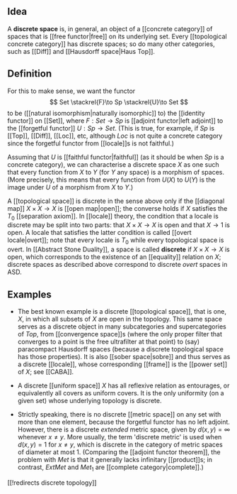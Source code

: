 ## Idea

A __discrete space__ is, in general, an object of a [[concrete category]] of spaces that is [[free functor|free]] on its underlying set.  Every [[topological concrete category]] has discrete spaces; so do many other categories, such as [[Diff]] and [[Hausdorff space|Haus Top]].


## Definition

For this to make sense, we want the functor
$$ Set \stackrel{F}\to Sp \stackrel{U}\to Set $$
to be ([[natural isomorphism|naturally isomorphic]] to) the [[identity functor]] on [[Set]], where $F: Set \to Sp$ is [[adjoint functor|left adjoint]] to the [[forgetful functor]] $U: Sp \to Set$.  (This is true, for example, if $Sp$ is [[Top]], [[Diff]], [[Loc]], etc, although $Loc$ is not quite a concrete category since the forgetful functor from [[locale]]s is not faithful.)

Assuming that $U$ is [[faithful functor|faithful]] (as it should be when $Sp$ is a concrete category), we can characterise a discrete space $X$ as one such that every function from $X$ to $Y$ (for $Y$ any space) is a morphism of spaces.  (More precisely, this means that every function from $U(X)$ to $U(Y)$ is the image under $U$ of a morphism from $X$ to $Y$.)

A [[topological space]] is discrete in the sense above only if the [[diagonal map]] $X \times X \to X$ is [[open map|open]]; the converse holds if $X$ satisfies the $T_0$ [[separation axiom]].  In [[locale]] theory, the condition that a locale is discrete may be split into two parts: that $X \times X \to X$ is open and that $X \to 1$ is open.  A locale that satisfies the latter condition is called [[overt locale|overt]]; note that every locale is $T_0$ while every topological space is overt.  In [[Abstract Stone Duality]], a space is called __discrete__ if $X \times X \to X$ is open, which corresponds to the existence of an [[equality]] relation on $X$; discrete spaces as described above correspond to discrete *overt* spaces in ASD.


## Examples

*  The best known example is a discrete [[topological space]], that is one, $X$, in which all subsets of $X$ are open in the topology.  This same space serves as a discrete object in many subcategories and supercategories of $Top$, from [[convergence space]]s (where the only proper filter that converges to a point is the free ultrafilter at that point) to (say) paracompact Hausdorff spaces (because a discrete topological space has those properties).  It is also [[sober space|sobre]] and thus serves as a discrete [[locale]], whose corresponding [[frame]] is the [[power set]] of $X$; see [[CABA]].

*  A discrete [[uniform space]] $X$ has all reflexive relation as entourages, or equivalently all covers as uniform covers.  It is the only uniformity (on a given set) whose underlying topology is discrete.

*  Strictly speaking, there is no discrete [[metric space]] on any set with more than one element, because the forgetful functor has no left adjoint.  However, there is a discrete *extended* metric space, given by $d(x,y) = \infty$ whenever $x \ne y$.  More usually, the term 'discrete metric' is used when $d(x,y) = 1$ for $x \ne y$, which is discrete in the category of metric spaces of diameter at most $1$.  (Comparing the [[adjoint functor theorem]], the problem with $Met$ is that it generally lacks infinitary [[product]]s; in contrast, $Ext Met$ and $Met_1$ are [[complete category|complete]].)


[[!redirects discrete topology]]
